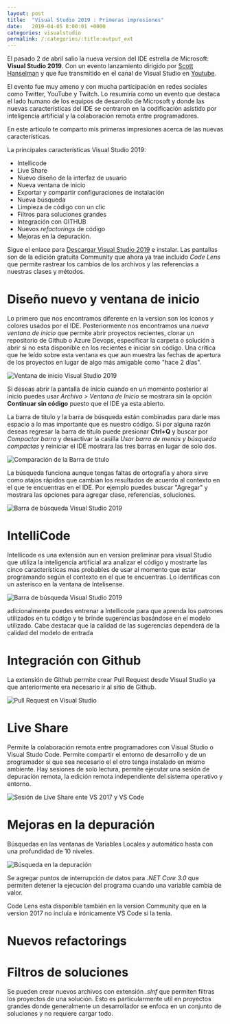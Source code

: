 ```yaml
---
layout: post
title:  "Visual Studio 2019 : Primeras impresiones"
date:   2019-04-05 8:00:01 +0000
categories: visualstudio
permalink: /:categories/:title:output_ext
---
```


El pasado 2 de abril salio la nueva version del IDE estrella de Microsoft: **Visual Studio 2019**. Con un evento lanzamiento dirigido por [Scott Hanselman](https://twitter.com/shanselman) y que fue transmitido en el canal de Visual Studio en [Youtube](https://www.youtube.com/watch?v=Hg0tKNAQ1UQ). 

El evento fue muy ameno y con mucha participación en redes sociales como Twitter, YouTube y Twitch. Lo resumiría como un evento que destaca el lado humano de los equipos de desarrollo de Microsoft y donde las nuevas características del IDE se centraron en la codificación asistido por inteligencia artificial y la colaboración remota entre programadores.

En este artículo te comparto mis primeras impresiones acerca de las nuevas características.

La principales características Visual Studio 2019:

* Intellicode
* Live Share
* Nuevo diseño de la interfaz de usuario
* Nueva ventana de inicio
* Exportar y compartir configuraciones de instalación
* Nueva búsqueda
* Limpieza de código con un clic
* Filtros para soluciones grandes
* Integración con GITHUB
* Nuevos *refactorings* de código
* Mejoras en la depuración.

Sigue el enlace para [Descargar Visual Studio 2019](https://visualstudio.microsoft.com/es/) e instalar. Las pantallas son de la edición gratuita Community que ahora ya trae incluido _Code Lens_ que permite rastrear los cambios de los archivos y las referencias a nuestras clases y métodos.

# Diseño nuevo y ventana de inicio

Lo primero que nos encontramos diferente en la version son los iconos y colores usados por el IDE. Posteriormente nos encontramos una _nueva ventana de inicio_ que permite abrir proyectos recientes, clonar un repositorio de Github o Azure Devops, especificar la carpeta o solución a abrir si no esta disponible en los recientes e iniciar sin código. Una crítica que he leído sobre esta ventana es que aun muestra las fechas de apertura de los proyectos en lugar de algo más amigable como "hace 2 días". 

![Ventana de inicio Visual Studio 2019](/img/VentanaDeInicio.PNG)

Si deseas abrir la pantalla de inicio cuando en un momento posterior al inicio puedes usar _Archivo > Ventana de Inicio_ se mostrara sin la opción **Continuar sin código** puesto que el IDE ya esta abierto.

La barra de titulo y la barra de búsqueda están combinadas para darle mas espacio a  lo mas importante que es nuestro código. Si por alguna razón deseas regresar la barra de titulo puede presionar **Ctrl+Q** y buscar por *Compactar barra* y desactivar la casilla _Usar barra de menús y búsqueda compactas_  y reiniciar el IDE mostrara las tres barras  en lugar de solo dos. 

![Comparación de la Barra de titulo](/img/BarraTitulo.PNG)

La búsqueda funciona aunque tengas faltas de ortografía y ahora sirve como atajos rápidos  que cambian los resultados de acuerdo al contexto en el que te encuentras en el IDE. Por ejemplo puedes buscar "Agregar" y mostrara las opciones para agregar clase, referencias, soluciones.

![Barra de búsqueda Visual Studio 2019](/img/BarraDeMenus.PNG)


# IntelliCode

Intellicode es una extensión aun en version preliminar para visual Studio que utiliza la inteligencia artificial ara analizar el código y mostrarte las cinco características mas probables de usar al momento que estar programando según el contexto en el que te encuentras. Lo identificas con un asterisco en la ventana de Intelisense. 

![Barra de búsqueda Visual Studio 2019](/img/BarraDeMenus.PNG)

adicionalmente puedes entrenar a Intellicode para que aprenda los patrones utilizados en  tu código y te brinde sugerencias basándose en el modelo utilizado. Cabe destacar que la calidad de las sugerencias dependerá de la calidad del modelo de entrada

# Integración con Github

La extensión de Github permite crear Pull Request desde Visual Studio ya que anteriormente era necesario ir al sitio de Github.

![Pull Request en Visual Studio](/img/Github.PNG)

# Live Share

Permite la colaboración remota entre programadores con Visual Studio o Visual Studo Code. Permite compartir el entorno de desarrollo y de un programador si que sea necesario el el otro tenga instalado en mismo ambiente. Hay sesiones de solo lectura, permite ejecutar una sesión de depuración remota, la edición remota independiente del sistema operativo y entorno.

![Sesión de Live Share ente VS 2017 y VS Code](/img/LiveShare.PNG)

# Mejoras en la depuración

Búsquedas en las ventanas de Variables Locales y automático hasta con una profundidad de 10 niveles.

![Búsqueda en la depuración](/img/BusquedaDebug.PNG)

Se agregar puntos de interrupción de datos para *.NET Core 3.0* que permiten detener la ejecución del programa cuando una variable cambia de valor.

Code Lens esta disponible también en la version Community que en la version 2017 no incluía e irónicamente VS Code si la tenia.

# Nuevos refactorings

# Filtros de soluciones

Se pueden crear nuevos archivos con extensión *.slnf* que permiten filtras los proyectos de una solución. Esto es particularmente util en proyectos grandes donde generalmente un desarrollador se enfoca en un conjunto de soluciones y no requiere cargar todo.
